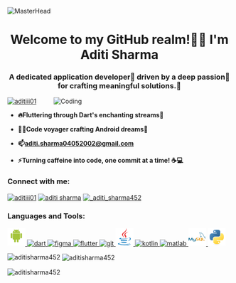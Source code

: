![MasterHead](https://i.pinimg.com/originals/0f/25/e4/0f25e4668c1c7740b5ed41835339d67f.gif)


<h1 align="center">Welcome to my GitHub realm!👋🌟 I'm Aditi Sharma</h1>
<h3 align="center">A dedicated application developer🤩 driven by a deep passion🚀 for crafting meaningful solutions.🎉</h3>
<img align="right" alt="Coding" width="400" src="https://user-images.githubusercontent.com/74038190/221352975-94759904-aa4c-4032-a8ab-b546efb9c478.gif">


<p align="left"> <a href="https://twitter.com/aditiii01" target="blank"><img src="https://img.shields.io/twitter/follow/aditiii01?logo=twitter&style=for-the-badge" alt="aditiii01" /></a> </p>

- **🔥Fluttering through Dart's enchanting streams🎡**

- **🚀🤩Code voyager crafting Android dreams💫**

- **📫aditi.sharma04052002@gmail.com**

- **⚡Turning caffeine into code, one commit at a time! ☕💻**

<h3 align="left">Connect with me:</h3>
<p align="left">
<a href="https://twitter.com/aditiii01" target="blank"><img align="center" src="https://raw.githubusercontent.com/rahuldkjain/github-profile-readme-generator/master/src/images/icons/Social/twitter.svg" alt="aditiii01" height="30" width="40" /></a>
<a href="https://linkedin.com/in/aditi sharma" target="blank"><img align="center" src="https://raw.githubusercontent.com/rahuldkjain/github-profile-readme-generator/master/src/images/icons/Social/linked-in-alt.svg" alt="aditi sharma" height="30" width="40" /></a>
<a href="https://instagram.com/_aditi_sharma452" target="blank"><img align="center" src="https://raw.githubusercontent.com/rahuldkjain/github-profile-readme-generator/master/src/images/icons/Social/instagram.svg" alt="_aditi_sharma452" height="30" width="40" /></a>
</p>

<h3 align="left">Languages and Tools:</h3>
<p align="left"> <a href="https://developer.android.com" target="_blank" rel="noreferrer"> <img src="https://raw.githubusercontent.com/devicons/devicon/master/icons/android/android-original-wordmark.svg" alt="android" width="40" height="40"/> </a> <a href="https://dart.dev" target="_blank" rel="noreferrer"> <img src="https://www.vectorlogo.zone/logos/dartlang/dartlang-icon.svg" alt="dart" width="40" height="40"/> </a> <a href="https://www.figma.com/" target="_blank" rel="noreferrer"> <img src="https://www.vectorlogo.zone/logos/figma/figma-icon.svg" alt="figma" width="40" height="40"/> </a> <a href="https://flutter.dev" target="_blank" rel="noreferrer"> <img src="https://www.vectorlogo.zone/logos/flutterio/flutterio-icon.svg" alt="flutter" width="40" height="40"/> </a> <a href="https://git-scm.com/" target="_blank" rel="noreferrer"> <img src="https://www.vectorlogo.zone/logos/git-scm/git-scm-icon.svg" alt="git" width="40" height="40"/> </a> <a href="https://www.java.com" target="_blank" rel="noreferrer"> <img src="https://raw.githubusercontent.com/devicons/devicon/master/icons/java/java-original.svg" alt="java" width="40" height="40"/> </a> <a href="https://kotlinlang.org" target="_blank" rel="noreferrer"> <img src="https://www.vectorlogo.zone/logos/kotlinlang/kotlinlang-icon.svg" alt="kotlin" width="40" height="40"/> </a> <a href="https://www.mathworks.com/" target="_blank" rel="noreferrer"> <img src="https://upload.wikimedia.org/wikipedia/commons/2/21/Matlab_Logo.png" alt="matlab" width="40" height="40"/> </a> <a href="https://www.mysql.com/" target="_blank" rel="noreferrer"> <img src="https://raw.githubusercontent.com/devicons/devicon/master/icons/mysql/mysql-original-wordmark.svg" alt="mysql" width="40" height="40"/> </a> <a href="https://www.python.org" target="_blank" rel="noreferrer"> <img src="https://raw.githubusercontent.com/devicons/devicon/master/icons/python/python-original.svg" alt="python" width="40" height="40"/> </a> </p>

<p><img align="left" src="https://github-readme-stats.vercel.app/api/top-langs?username=aditisharma452&show_icons=true&locale=en&layout=compact" alt="aditisharma452" /></p>

<p>&nbsp;<img align="center" src="https://github-readme-stats.vercel.app/api?username=aditisharma452&show_icons=true&locale=en" alt="aditisharma452" /></p>

<p><img align="center" src="https://github-readme-streak-stats.herokuapp.com/?user=aditisharma452&" alt="aditisharma452" /></p>
